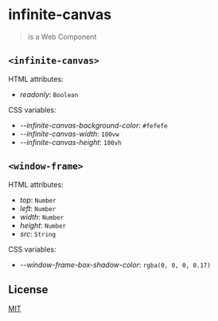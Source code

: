 # infinite-canvas

> is a Web Component

## `<infinite-canvas>`

HTML attributes:

* *readonly*: `Boolean`

CSS variables:

* *--infinite-canvas-background-color*: `#fefefe`
* *--infinite-canvas-width*: `100vw`
* *--infinite-canvas-height*: `100vh`

## `<window-frame>`

HTML attributes:

* *top*: `Number`
* *left*: `Number`
* *width*: `Number`
* *height*: `Number`
* *src*: `String`

CSS variables:

* *--window-frame-box-shadow-color*: `rgba(0, 0, 0, 0.17)`

## License

[MIT](http://g14n.info/mit-license)
